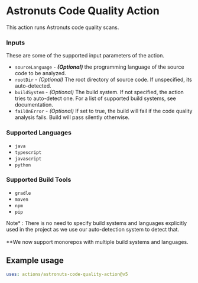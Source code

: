# Astronuts Code Quality Action

This action runs Astronuts code quality scans.

### Inputs

These are some of the supported input parameters of the action.

- `sourceLanguage` - **_(Optional)_** the programming language of the source code to be analyzed.
- `rootDir` - _(Optional)_ The root directory of source code. If unspecified, its auto-detected.
- `buildSystem` - _(Optional)_ The build system. If not specified, the action tries to auto-detect one. For a list of supported build systems, see documentation.
- `failOnError` - _(Optional)_ If set to true, the build will fail if the code quality analysis fails. Build will pass silently otherwise.

### Supported Languages
- `java`
- `typescript`
- `javascript`
- `python`

### Supported Build Tools
- `gradle`
- `maven`
- `npm`
- `pip`

Note* : There is no need to specify build systems and languages explicitly used in the project as we use our
auto-detection system to detect that.
<br></br>
**We now support monorepos with multiple build systems and languages.

## Example usage

```yaml
uses: actions/astronuts-code-quality-action@v5
```

